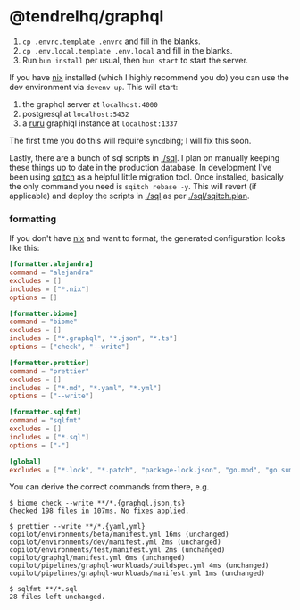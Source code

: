 # @tendrelhq/graphql

1. `cp .envrc.template .envrc` and fill in the blanks.
2. `cp .env.local.template .env.local` and fill in the blanks.
3. Run `bun install` per usual, then `bun start` to start the server.

If you have [nix] installed (which I highly recommend you do) you can use the
dev environment via `devenv up`. This will start:

1. the graphql server at `localhost:4000`
2. postgresql at `localhost:5432`
3. a [ruru] graphiql instance at `localhost:1337`

The first time you do this will require `syncdb`ing; I will fix this soon.

Lastly, there are a bunch of sql scripts in [./sql](./sql). I plan on manually keeping
these things up to date in the production database. In development I've been
using [sqitch] as a helpful little migration tool. Once installed, basically the
only command you need is `sqitch rebase -y`. This will revert (if applicable)
and deploy the scripts in [./sql](./sql) as per [./sql/sqitch.plan](./sql/sqitch.plan).

### formatting

If you don't have [nix] and want to format, the generated configuration looks
like this:

```toml
[formatter.alejandra]
command = "alejandra"
excludes = []
includes = ["*.nix"]
options = []

[formatter.biome]
command = "biome"
excludes = []
includes = ["*.graphql", "*.json", "*.ts"]
options = ["check", "--write"]

[formatter.prettier]
command = "prettier"
excludes = []
includes = ["*.md", "*.yaml", "*.yml"]
options = ["--write"]

[formatter.sqlfmt]
command = "sqlfmt"
excludes = []
includes = ["*.sql"]
options = ["-"]

[global]
excludes = ["*.lock", "*.patch", "package-lock.json", "go.mod", "go.sum", ".gitignore", ".gitmodules", ".hgignore", ".svnignore", "*.conf", "*.lockb", "*.plan", "*.snap", "*.toml", ".*", "copilot/.workspace", "Dockerfile", "justfile"]
```

You can derive the correct commands from there, e.g.

```
$ biome check --write **/*.{graphql,json,ts}
Checked 198 files in 107ms. No fixes applied.

$ prettier --write **/*.{yaml,yml}
copilot/environments/beta/manifest.yml 16ms (unchanged)
copilot/environments/dev/manifest.yml 2ms (unchanged)
copilot/environments/test/manifest.yml 2ms (unchanged)
copilot/graphql/manifest.yml 6ms (unchanged)
copilot/pipelines/graphql-workloads/buildspec.yml 4ms (unchanged)
copilot/pipelines/graphql-workloads/manifest.yml 1ms (unchanged)

$ sqlfmt **/*.sql
28 files left unchanged.
```

[nix]: https://nixos.org/download/
[ruru]: https://github.com/graphile/crystal/tree/main/grafast/ruru
[pgweb]: https://github.com/sosedoff/pgweb
[sqitch]: https://sqitch.org/
